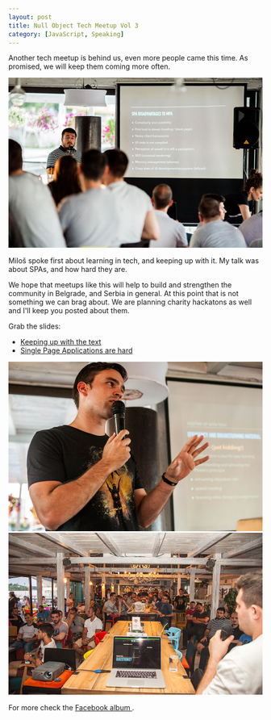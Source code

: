 ```yaml
---
layout: post
title: Null Object Tech Meetup Vol 3
category: [JavaScript, Speaking]
---
```


Another tech meetup is behind us, even more people came this time.
As promised, we will keep them coming more often.

<img src="/public/img/meetup-vol-3/2.JPG" alt="Stanko Tadic talking at tech meetup">

Miloš spoke first about learning in tech, and keeping up with it.
My talk was about SPAs, and how hard they are.

<!--more-->

We hope that meetups like this will help to build and strengthen the community in Belgrade, and Serbia in general.
At this point that is not something we can brag about.
We are planning charity hackatons as well and I'll keep you posted about them.

Grab the slides:

* <a href="/public/pdf/Null Object Tech Meetup - Keeping up with the tech.pdf">Keeping up with the text</a>
* <a href="/public/pdf/Null Object Tech Meetup - SPAs are hard">Single Page Applications are hard</a>

<img src="/public/img/meetup-vol-3/1.JPG" alt="Milos Pavlicevic talking at tech meetup">
<img src="/public/img/meetup-vol-3/3.JPG" alt="Null Object tech meetup audience">

For more check the
<a href="https://www.facebook.com/nullobject2013/photos/?tab=album&album_id=1072710352807339">
  Facebook album
</a>.
